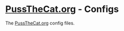 # [PussTheCat.org](https://pussthecat.org/) - Configs

The [PussTheCat.org](https://pussthecat.org/) config files.
